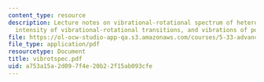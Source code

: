 ```yaml
---
content_type: resource
description: Lecture notes on vibrational-rotational spectrum of heteronuclear diatomic,
  intensity of vibrational-rotational transitions, and vibrations of polyatomic molecules.
file: https://ol-ocw-studio-app-qa.s3.amazonaws.com/courses/5-33-advanced-chemical-experimentation-and-instrumentation-fall-2007/a753a15a2d097f4e20b22f15ab093cfe_vibrotspec.pdf
file_type: application/pdf
resourcetype: Document
title: vibrotspec.pdf
uid: a753a15a-2d09-7f4e-20b2-2f15ab093cfe
---
```

